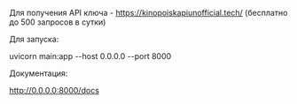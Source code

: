 Для получения API ключа - https://kinopoiskapiunofficial.tech/ (бесплатно до 500 запросов в сутки)

Для запуска:

uvicorn main:app --host 0.0.0.0 --port 8000

Документация:

http://0.0.0.0:8000/docs
